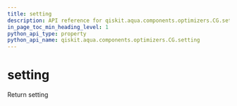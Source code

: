 ```yaml
---
title: setting
description: API reference for qiskit.aqua.components.optimizers.CG.setting
in_page_toc_min_heading_level: 1
python_api_type: property
python_api_name: qiskit.aqua.components.optimizers.CG.setting
---
```


# setting

Return setting


